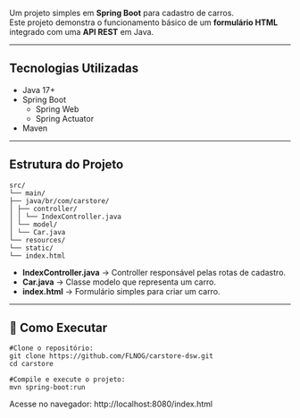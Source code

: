Um projeto simples em **Spring Boot** para cadastro de carros.  
Este projeto demonstra o funcionamento básico de um **formulário HTML** integrado com uma **API REST** em Java.

---

## Tecnologias Utilizadas
- Java 17+
- Spring Boot
    - Spring Web
    - Spring Actuator
- Maven

---

## Estrutura do Projeto

```text
src/
└── main/
├── java/br/com/carstore/
│ ├── controller/
│ │ └── IndexController.java
│ └── model/
│ └── Car.java
└── resources/
└── static/
└── index.html
```

- **IndexController.java** → Controller responsável pelas rotas de cadastro.
- **Car.java** → Classe modelo que representa um carro.
- **index.html** → Formulário simples para criar um carro.

---

## 🚀 Como Executar

   ```text
   #Clone o repositório:
   git clone https://github.com/FLNOG/carstore-dsw.git
   cd carstore
   
   #Compile e execute o projeto:
   mvn spring-boot:run
   ```
Acesse no navegador: http://localhost:8080/index.html
